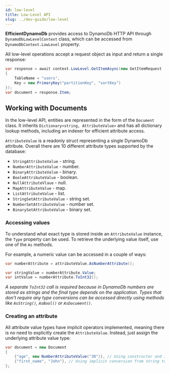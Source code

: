 ```yaml
---
id: low-level
title: Low-Level API
slug: ../dev-guide/low-level
---
```


**EfficientDynamoDb** provides access to DynamoDb HTTP API through `DynamoDbLowLevelContext` class, which can be accessed from `DynamoDbContext.LowLevel` property.

All low-level operations accept a request object as input and return a single response:

```csharp title="GetItem Request"
var response = await context.LowLevel.GetItemAsync(new GetItemRequest
{
    TableName = "users",
    Key = new PrimaryKey("partitionKey", "sortKey")
});
var document = response.Item;
```

## Working with Documents

In the low-level API, entities are represented in the form of the `Document` class.
It inherits `Dictionary<string, AttributeValue>` and has all dictionary lookup methods, including an indexer for efficient attribute access.

`AttributeValue` is a readonly struct representing a single DynamoDb attribute.
Overall there are 10 different attribute types supported by the database:

* `StringAttributeValue` - string.
* `NumberAttributeValue` - number.
* `BinaryAttributeValue` - binary.
* `BooleAttributeValue` - boolean.
* `NullAttributeVlaue` - null.
* `MapAttributeValue` - map.
* `ListAttributeValue` - list.
* `StringSetAttributeValue` - string set.
* `NumberSetAttributeValue` - number set.
* `BinarySetAttributeValue` - binary set.

### Accessing values

To understand what exact type is stored inside an `AttributeValue` instance, the `Type` property can be used.
To retrieve the underlying value itself, use one of the `As` methods.

For example, a numeric value can be accessed in a couple of ways:

```csharp
var numberAttribute = attributeValue.AsNumberAttribute();

var stringValue = numberAttribute.Value;
var intValue = numberAttribute.ToInt32();
```

*A separate `ToInt32` call is required because in DynamoDb numbers are stored as strings and the final type depends on the application.
Types that don't require any type conversions can be accessed directly using methods like `AsString()`, `AsBool()` or `AsDocument()`.*

### Creating an attribute

All attribute value types have implicit operators implemented, meaning there is no need to explicitly create the `AttributeValue`.
Instead, just assign the underlying attribute value type:

```csharp
var document = new Document 
{
    {"age", new NumberAttributeValue("30")}, // Using constructor and implicit conversion to AttributeValue
    {"first_name", "John"}, // Using implicit conversion from string to AttributeValue
};
```
